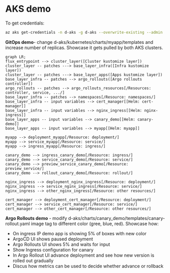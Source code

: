 # AKS demo
To get credentials:

```bash
az aks get-credentials -n d-aks -g d-aks --overwrite-existing --admin
```

**GitOps demo**- change d-aks/kubernetes/charts/myapp/templates and increase number of replicas. Showcase it gets pulled by both AKS clusters.

```mermaid
graph LR;
flux_entrypoint --> cluster_layer([Cluster kustomize layer])
cluster_layer -- patches ---> base_layer_infra([Infra kustomize layer])
cluster_layer -- patches ---> base_layer_apps([Apps kustomize layer])
base_layer_infra -- patches --> argo_rollouts([Argo rollouts controller])
argo_rollouts -- patches --> argo_rollouts_resources[/Resources: controller, service, .../]
base_layer_infra -- patches --> namespaces[/Resource: namespaces/]
base_layer_infra -- input variables --> cert_manager[[Helm: cert-manager]]
base_layer_infra -- input variables --> nginx_ingress[[Helm: nginx-ingress]]
base_layer_apps -- input variables --> canary_demo[[Helm: canary-demo]]
base_layer_apps -- input variables --> myapp[[Helm: myapp]]

myapp --> deployment_myapp[/Resource: deployment/]
myapp --> service_myapp[/Resource: service/]
myapp --> ingress_myapp[/Resource: ingress/]

canary_demo --> ingress_canary_demo[/Resource: ingress/]
canary_demo --> service_canary_demo[/Resource: service/]
canary_demo --> preview_service_canary_demo[/Resource: preview_service/]
canary_demo --> rollout_canary_demo[/Resource: rollout/]

nginx_ingress --> deployment_nginx_ingress[/Resource: deployment/]
nginx_ingress --> service_nginx_ingress[/Resource: service/]
nginx_ingress --> other_nginx_ingress[/Resource: other resources/]

cert_manager --> deployment_cert_manager[/Resource: deployment/]
cert_manager --> service_cert_manager[/Resource: service/]
cert_manager --> other_cert_manager[/Resource: other resources/]
```


**Argo Rollouts demo** - modify d-aks/charts/canary_demo/templates/canary-rollout.yaml image tag to different color (gree, blue, red). Showcase how:
- On ingress IP demo app is showing 5% of boxes with new color
- ArgoCD UI shows paused deployment
- Argo Rollouts UI shows 5% and waits for input
- Show Ingress configuration for canary
- In Argo Rollout UI advance deployment and see how new version is rolled out gradually
- Discus how metrics can be used to decide whether advance or rollback



